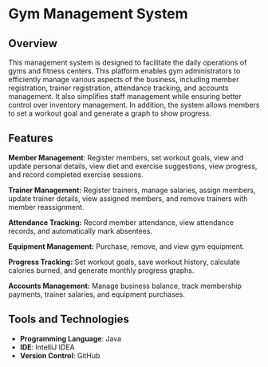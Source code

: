 # Gym Management System

## Overview

This management system is designed to facilitate the daily operations of gyms and fitness centers. This platform enables gym administrators to efficiently manage various aspects of the business, including member registration, trainer registration, attendance tracking, and accounts management. It also simplifies staff management while ensuring better control over inventory management. In addition, the system allows members to set a workout goal and generate a graph to show progress.

## Features

**Member Management**: Register members, set workout goals, view and update personal details, view diet and exercise suggestions, view progress, and record completed exercise sessions.

**Trainer Management:** Register trainers, manage salaries, assign members, update trainer details, view assigned members, and remove trainers with member reassignment.

**Attendance Tracking:** Record member attendance, view attendance records, and automatically mark absentees.

**Equipment Management:** Purchase, remove, and view gym equipment.

**Progress Tracking:** Set workout goals, save workout history, calculate calories burned, and generate monthly progress graphs.

**Accounts Management:** Manage business balance, track membership payments, trainer salaries, and equipment purchases.
## Tools and Technologies

- **Programming Language**: Java
- **IDE**: IntelliJ IDEA
- **Version Control**: GitHub
